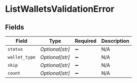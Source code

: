 # ListWalletsValidationError


## Fields

| Field              | Type               | Required           | Description        |
| ------------------ | ------------------ | ------------------ | ------------------ |
| `status`           | *Optional[str]*    | :heavy_minus_sign: | N/A                |
| `wallet_type`      | *Optional[str]*    | :heavy_minus_sign: | N/A                |
| `skip`             | *Optional[str]*    | :heavy_minus_sign: | N/A                |
| `count`            | *Optional[str]*    | :heavy_minus_sign: | N/A                |